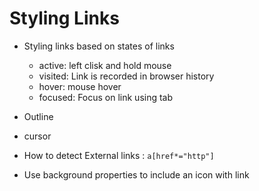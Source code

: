 # Styling Links

- Styling links based on states of links
	- active: left clisk and hold mouse
	- visited: Link is recorded in browser history
	- hover: mouse hover
	- focused: Focus on link using tab

- Outline 

- cursor

- How to detect External links : `a[href*="http"]`

- Use background properties to include an icon with link 
